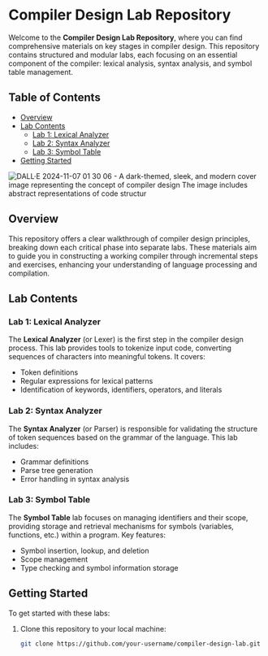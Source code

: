 # Compiler Design Lab Repository

Welcome to the **Compiler Design Lab Repository**, where you can find comprehensive materials on key stages in compiler design. This repository contains structured and modular labs, each focusing on an essential component of the compiler: lexical analysis, syntax analysis, and symbol table management.

## Table of Contents

- [Overview](#overview)
- [Lab Contents](#lab-contents)
  - [Lab 1: Lexical Analyzer](#lab-1-lexical-analyzer)
  - [Lab 2: Syntax Analyzer](#lab-2-syntax-analyzer)
  - [Lab 3: Symbol Table](#lab-3-symbol-table)
- [Getting Started](#getting-started)

![DALL·E 2024-11-07 01 30 06 - A dark-themed, sleek, and modern cover image representing the concept of compiler design  The image includes abstract representations of code structur](https://github.com/user-attachments/assets/8ee32868-b555-468a-af94-3ca1c97e849e)



## Overview

This repository offers a clear walkthrough of compiler design principles, breaking down each critical phase into separate labs. These materials aim to guide you in constructing a working compiler through incremental steps and exercises, enhancing your understanding of language processing and compilation.

## Lab Contents

### Lab 1: Lexical Analyzer
The **Lexical Analyzer** (or Lexer) is the first step in the compiler design process. This lab provides tools to tokenize input code, converting sequences of characters into meaningful tokens. It covers:
- Token definitions
- Regular expressions for lexical patterns
- Identification of keywords, identifiers, operators, and literals
  
### Lab 2: Syntax Analyzer
The **Syntax Analyzer** (or Parser) is responsible for validating the structure of token sequences based on the grammar of the language. This lab includes:
- Grammar definitions
- Parse tree generation
- Error handling in syntax analysis

### Lab 3: Symbol Table
The **Symbol Table** lab focuses on managing identifiers and their scope, providing storage and retrieval mechanisms for symbols (variables, functions, etc.) within a program. Key features:
- Symbol insertion, lookup, and deletion
- Scope management
- Type checking and symbol information storage

## Getting Started

To get started with these labs:
1. Clone this repository to your local machine:
   ```bash
   git clone https://github.com/your-username/compiler-design-lab.git
